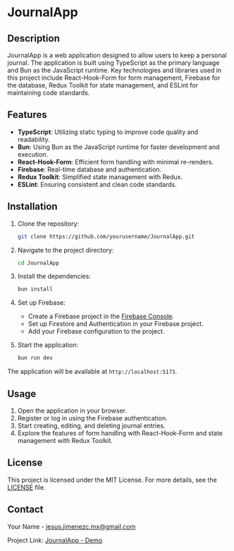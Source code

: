 # JournalApp

## Description

JournalApp is a web application designed to allow users to keep a personal journal. The application is built using TypeScript as the primary language and Bun as the JavaScript runtime. Key technologies and libraries used in this project include React-Hook-Form for form management, Firebase for the database, Redux Toolkit for state management, and ESLint for maintaining code standards.

## Features

- **TypeScript**: Utilizing static typing to improve code quality and readability.
- **Bun**: Using Bun as the JavaScript runtime for faster development and execution.
- **React-Hook-Form**: Efficient form handling with minimal re-renders.
- **Firebase**: Real-time database and authentication.
- **Redux Toolkit**: Simplified state management with Redux.
- **ESLint**: Ensuring consistent and clean code standards.

## Installation

1. Clone the repository:
    ```bash
    git clone https://github.com/yourusername/JournalApp.git
    ```

2. Navigate to the project directory:
    ```bash
    cd JournalApp
    ```

3. Install the dependencies:
    ```bash
    bun install
    ```

4. Set up Firebase:
    - Create a Firebase project in the [Firebase Console](https://console.firebase.google.com/).
    - Set up Firestore and Authentication in your Firebase project.
    - Add your Firebase configuration to the project.

5. Start the application:
    ```bash
    bun run dev
    ```

The application will be available at `http://localhost:5173`.

## Usage

1. Open the application in your browser.
2. Register or log in using the Firebase authentication.
3. Start creating, editing, and deleting journal entries.
4. Explore the features of form handling with React-Hook-Form and state management with Redux Toolkit.

## License

This project is licensed under the MIT License. For more details, see the [LICENSE](LICENSE) file.

## Contact

Your Name - [jesus.jimenezc.mx@gmail.com](mailto:jesus.jimenezc.mx@gmail.com)

Project Link: [JournalApp - Demo](https://journalapp-demo.vercel.app)
